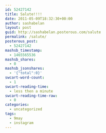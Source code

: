 ```yaml
---
id: 52427142
title: Salute!!!!
date: 2011-05-09T18:32:30+00:00
author: sashabelan
layout: post
guid: http://sashabelan.posterous.com/salute
permalink: /salute/
posterous_post:
  - 52427142
mashsb_timestamp:
  - 1465565536
mashsb_shares:
  - 0
mashsb_jsonshares:
  - '{"total":0}'
swcart-word-count:
  - 1
swcart-reading-time:
  - less then a minute
swcart-reading-time-raw:
  - 0
categories:
  - uncategorized
tags:
  - 9may
  - instagram
---
```

[](http://instagr.am/p/ED0-K/)